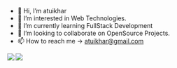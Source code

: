 <div>	
	
- 👋 Hi, I’m atuikhar
- 👀 I’m interested in Web Technologies.
- 🌱 I’m currently learning FullStack Development
- 💞️ I’m looking to collaborate on OpenSource Projects.
- 📫 How to reach me ->  atuikhar@gmail.com
      

<a href="https://github-readme-stats.vercel.app/api?username=atuikhar&theme=tokyonight">
<img  align="left" src="https://github-readme-stats.vercel.app/api?username=atuikhar&count_private=true&show_icons=true&theme=tokyonight" />
</a>
	
<a href="https://github-readme-stats.vercel.app/api/top-langs/?username=atuikhar&hide=php&theme=tokyonight">
<img align="left" src="https://github-readme-stats.vercel.app/api/top-langs/?username=atuikhar&hidephp&theme=tokyonight" />
</a>
	
</div>



